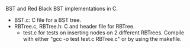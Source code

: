 BST and Red Black BST implementations in C.

* BST.c: C file for a BST tree.
* RBTree.c, RBTree.h: C and header file for RBTree.
    * test.c for tests on inserting nodes on 2 different RBTrees. Compile with either "gcc -o test test.c RBTree.c" or by using the makefile.